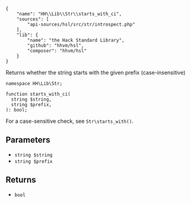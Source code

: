 ``` yamlmeta
{
    "name": "HH\\Lib\\Str\\starts_with_ci",
    "sources": [
        "api-sources/hsl/src/str/introspect.php"
    ],
    "lib": {
        "name": "the Hack Standard Library",
        "github": "hhvm/hsl",
        "composer": "hhvm/hsl"
    }
}
```




Returns whether the string starts with the given prefix (case-insensitive)




``` Hack
namespace HH\Lib\Str;

function starts_with_ci(
  string $string,
  string $prefix,
): bool;
```




For a case-sensitive check, see ` Str\starts_with() `.




## Parameters




+ ` string $string `
+ ` string $prefix `




## Returns




* ` bool `
<!-- HHAPIDOC -->

